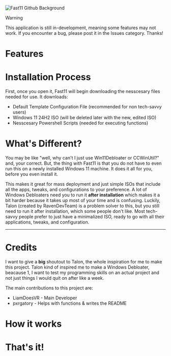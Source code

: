 ![Fast11 Github Background](https://github.com/user-attachments/assets/9a01013a-abc9-4925-b456-1e205f28c0a5)

> [!WARNING]
> This application is still in-development, meaning some features may not work. If you encounter a bug, please post it in the Issues category. Thanks!

# Features

# Installation Process
First, once you open it, Fast11 will begin downloading the nesscesary files needed for use. It downloads:
- Default Template Configuration File (recommended for non tech-savvy users)
- Windows 11 24H2 ISO (will be deleted later with the new, edited ISO)
- Nesscesary Powershell Scripts (needed for executing functions)

# What's Different?
You may be like "well, why can't I just use Win11Debloater or CCWinUtil?" and, your correct. But, the thing with Fast11 is that you do not have to even run this on a newly installed Windows 11 machine. It does it all for you, before you even install it.

This makes it great for mass deployment and just simple ISOs that include all the apps, tweaks, and configurations to your preference. A lot of Windows Debloaters need you to run it **after installation** which makes it a bit harder because it takes up most of your time and is confusing. Luckily, Talon (created by RavenDevTeam) is a problem solver to this, but you still need to run it after installation, which some people don't like. Most tech-savvy people prefer to just have a minimalized ISO, ready to go with all their applications, tweaks, and configuration.

----------------------------------------------

# Credits
I want to give a **big** shoutout to Talon, the whole inspiration for me to make this project. Talon kind of inspired me to make a Windows Debloater, beacause 1, I want to test my programming skills on an actual project and not just things I would quit on after like a week.

The main contributions to this project are:
- LiamDoesVR - Main Developer
- pxrgatory - Helps with functions & writes the README

# How it works

# That's it!
